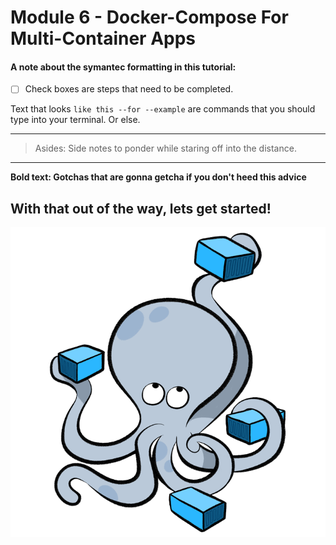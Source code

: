 # Module 6 - Docker-Compose For Multi-Container Apps

#### A note about the symantec formatting in this tutorial:

- [ ] Check boxes are steps that need to be completed.

Text that looks `like this --for --example` are commands that you should type into your terminal. Or else.

---
>Asides: Side notes to ponder while staring off into the distance.

---

**Bold text: Gotchas that are gonna getcha if you don't heed this advice**

## With that out of the way, lets get started!

![compose](https://github.com/dylanlrrb/P-C-Y-Assets/blob/master/6/compose.png?raw=true)
